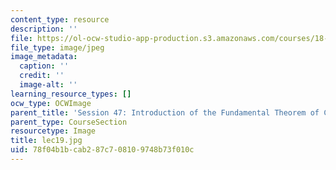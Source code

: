 ```yaml
---
content_type: resource
description: ''
file: https://ol-ocw-studio-app-production.s3.amazonaws.com/courses/18-01sc-single-variable-calculus-fall-2010/78f04b1bcab287c708109748b73f010c_lec19.jpg
file_type: image/jpeg
image_metadata:
  caption: ''
  credit: ''
  image-alt: ''
learning_resource_types: []
ocw_type: OCWImage
parent_title: 'Session 47: Introduction of the Fundamental Theorem of Calculus'
parent_type: CourseSection
resourcetype: Image
title: lec19.jpg
uid: 78f04b1b-cab2-87c7-0810-9748b73f010c
---
```

